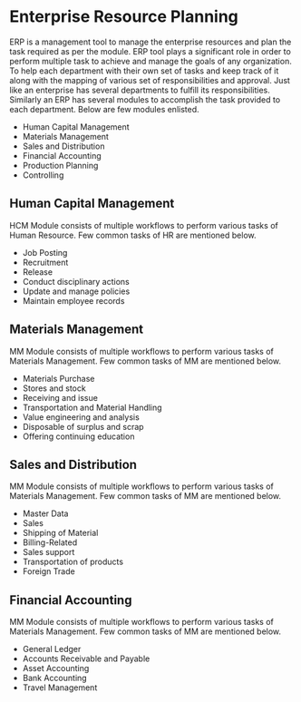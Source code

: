  # Enterprise Resource Planning

ERP is a management tool to manage the enterprise resources and plan the task required as per the module. 
ERP tool plays a significant role in order to perform multiple task to achieve and manage the goals of any organization.
To help each department with their own set of tasks and keep track of it along with the mapping of various set of responsibilities and approval.
Just like an enterprise has several departments to fulfill its responsibilities. Similarly an ERP has several modules to accomplish the task provided to each department.
Below are few modules enlisted.

 - Human Capital Management
 - Materials Management
 - Sales and Distribution
 - Financial Accounting
 - Production Planning
 - Controlling 


## Human Capital Management

HCM Module consists of multiple workflows to perform various tasks of Human Resource. Few common tasks of HR are mentioned below.

 - Job Posting
 - Recruitment
 - Release
 - Conduct disciplinary actions
 - Update and manage policies
 - Maintain employee records

## Materials Management

MM Module consists of multiple workflows to perform various tasks of Materials Management. Few common tasks of MM
are mentioned below.

 - Materials Purchase
 - Stores and stock 
 - Receiving and issue
 - Transportation and Material Handling
 - Value engineering and analysis
 - Disposable of surplus and scrap
 - Offering continuing education
 
## Sales and Distribution

MM Module consists of multiple workflows to perform various tasks of Materials Management. Few common tasks of MM
are mentioned below.

 - Master Data
 - Sales
 - Shipping of Material
 - Billing-Related
 - Sales support
 - Transportation of products
 - Foreign Trade
 
 
 ## Financial Accounting

MM Module consists of multiple workflows to perform various tasks of Materials Management. Few common tasks of MM
are mentioned below.

 - General Ledger
 - Accounts Receivable and Payable
 - Asset Accounting
 - Bank Accounting
 - Travel Management
